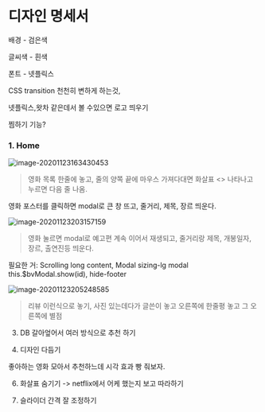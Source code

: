 # 디자인 명세서

배경 - 검은색

글씨색 - 흰색

폰트 - 넷플릭스

CSS transition 천천히 변하게 하는것,

넷플릭스,왓차 같은데서 볼 수있으면 로고 띄우기 

찜하기 기능?

### 1. Home

![image-20201123163430453](C:\Users\Woo\AppData\Roaming\Typora\typora-user-images\image-20201123163430453.png)

> 영화 목록 한줄에 놓고, 줄의 양쪽 끝에 마우스 가져다대면 화살표 <> 나타나고 누르면 다음 줄 나옴.

영화 포스터를 클릭하면 modal로 큰 창 뜨고,  줄거리, 제목, 장르 띄운다.

![image-20201123203157159](C:\Users\Woo\AppData\Roaming\Typora\typora-user-images\image-20201123203157159.png)

> 영화 눌르면 modal로 예고편 계속 이어서 재생되고,  줄거리랑 제목, 개봉일자, 장르, 출연진등 띄운다.

필요한 거: Scrolling long content, Modal sizing-lg  modal this.$bvModal.show(id), hide-footer

![image-20201123205248585](C:\Users\Woo\AppData\Roaming\Typora\typora-user-images\image-20201123205248585.png)

> 리뷰 이런식으로 놓기, 사진 있는데다가 글쓴이 놓고 오른쪽에 한줄평 놓고 그 오른쪽에 별점



3) DB 갈아엎어서 여러 방식으로 추천 하기

4) 디자인 다듬기

좋아하는 영화 모아서 추천하느데 시각 효과 빵 줘보자.

6) 화살표 숨기기 -> netflix에서 어케 했는지 보고 따라하기

7) 슬라이더 간격 잘 조정하기



